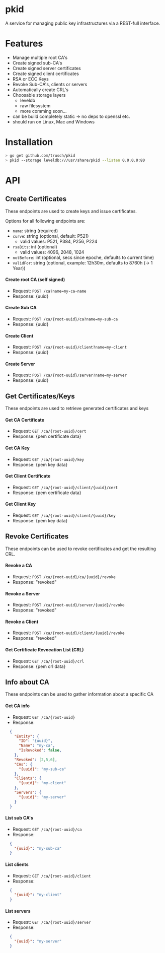 pkid
====

A service for managing public key infrastructures via a REST-full interface.

# Features
* Manage multiple root CA's
* Create signed sub-CA's
* Create signed server certificates
* Create signed client certificates
* RSA or ECC Keys
* Revoke Sub-CA's, clients or servers
* Automatically create CRL's
* Choosable storage layers
  * leveldb
  * raw filesystem
  * more comming soon...
* can be build completely static -> no deps to openssl etc.
* should run on Linux, Mac and Windows

# Installation
```bash
> go get github.com/trusch/pkid
> pkid --storage leveldb:///usr/share/pkid --listen 0.0.0.0:80
```

# API

## Create Certificates

These endpoints are used to create keys and issue certificates.

Options for all following endpoints are:
* `name`: string (required)
* `curve`: string (optional, default: P521)
  * valid values: P521, P384, P256, P224
* `rsaBits`: int (optional)
  * valid values: 4096, 2048, 1024
* `notBefore`: int (optional, secs since epoche, defaults to current time)
* `validFor`: string (optional, example: 12h30m, defaults to 8760h (-> 1 Year))

#### Create root CA (self signed)
* Request: `POST /ca?name=my-ca-name`
* Response: {uuid}

#### Create Sub CA
* Request: `POST /ca/{root-uuid}/ca?name=my-sub-ca`
* Response: {uuid}

#### Create Client
* Request: `POST /ca/{root-uuid}/client?name=my-client`
* Response: {uuid}

#### Create Server
* Request: `POST /ca/{root-uuid}/server?name=my-server`
* Response: {uuid}

## Get Certificates/Keys

These endpoints are used to retrieve generated certificates and keys

#### Get CA Certificate
* Request: `GET /ca/{root-uuid}/cert`
* Response: {pem certificate data}

#### Get CA Key
* Request: `GET /ca/{root-uuid}/key`
* Response: {pem key data}

#### Get Client Certificate
* Request: `GET /ca/{root-uuid}/client/{uuid}/cert`
* Response: {pem certificate data}

#### Get Client Key
* Request: `GET /ca/{root-uuid}/client/{uuid}/key`
* Response: {pem key data}

## Revoke Certificates

These endpoints can be used to revoke certificates and get the resulting CRL.

#### Revoke a CA
* Request: `POST /ca/{root-uuid}/ca/{uuid}/revoke`
* Response: "revoked"

#### Revoke a Server
* Request: `POST /ca/{root-uuid}/server/{uuid}/revoke`
* Response: "revoked"

#### Revoke a Client
* Request: `POST /ca/{root-uuid}/client/{uuid}/revoke`
* Response: "revoked"

#### Get Certificate Revocation List (CRL)
* Request: `GET /ca/{root-uuid}/crl`
* Response: {pem crl data}

## Info about CA

These endpoints can be used to gather information about a specific CA

#### Get CA info
* Request: `GET /ca/{root-uuid}`
* Response:
```json
  {
    "Entity": {
      "ID": "{uuid}",
      "Name": "my-ca",
      "IsRevoked": false,
    },
    "Revoked": [2,5,6],
    "CAs": {
      "{uuid}": "my-sub-ca"
    },
    "Clients": {
      "{uuid}": "my-client"
    },
    "Servers": {
      "{uuid}": "my-server"
    }
  }
```

#### List sub CA's
* Request: `GET /ca/{root-uuid}/ca`
* Response:
```json
  {
    "{uuid}": "my-sub-ca"
  }
```

#### List clients
* Request: `GET /ca/{root-uuid}/client`
* Response:
```json
  {
    "{uuid}": "my-client"
  }
```

#### List servers
* Request: `GET /ca/{root-uuid}/server`
* Response:
```json
  {
    "{uuid}": "my-server"
  }
```
